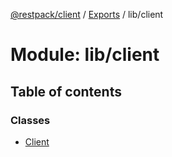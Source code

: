 [@restpack/client](../README.md) / [Exports](../modules.md) / lib/client

# Module: lib/client

## Table of contents

### Classes

- [Client](../classes/lib_client.client.md)
